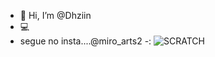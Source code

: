 - 👋 Hi, I’m @Dhziin
- 💻
- segue no insta....@miro_arts2
-:
![SCRATCH](https://img.shields.io/badge/Scratch-4D97FF?style=for-the-badge&logo=Scratch&logoColor=white)
<img scr="https://img.shields.io/badge/JavaScript-323330?style=for-the-badge&logo=javascript&logoColor=F7DF1E">
